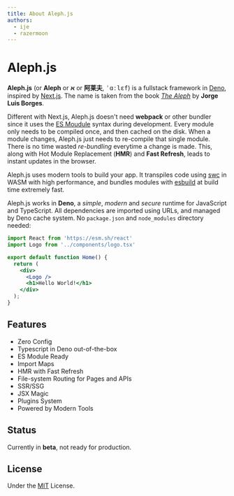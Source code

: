 ```yaml
---
title: About Aleph.js
authors:
  - ije
  - razermoon
---
```


# Aleph.js

**Aleph.js** (or **Aleph** or **א** or **阿莱夫**, <samp>ˈɑːlɛf</samp>) is a fullstack framework in [Deno], inspired by [Next.js]. The name is taken from the book [_The Aleph_] by **Jorge Luis Borges**.

Different with Next.js, Aleph.js doesn't need **webpack** or other bundler since it uses the [ES Moudule] syntax during development. Every module only needs to be compiled once, and then cached on the disk.
When a module changes, Aleph.js just needs to re-compile that single module. There is no time wasted _re-bundling_ everytime a change is made. This, along with Hot Module Replacement (**HMR**) and **Fast Refresh**, leads to instant updates in the browser.

Aleph.js uses modern tools to build your app. It transpiles code using [swc] in WASM with high performance, and bundles modules with [esbuild] at build time extremely fast.

Aleph.js works in **Deno**, a _simple_, _modern_ and _secure_ runtime for JavaScript and TypeScript. All dependencies are imported using URLs, and managed by Deno cache system. No `package.json` and `node_modules` directory needed:

```jsx
import React from 'https://esm.sh/react'
import Logo from '../components/logo.tsx'

export default function Home() {
  return (
    <div>
      <Logo />
      <h1>Hello World!</h1>
    </div>
  );
}
```

## Features

- Zero Config
- Typescript in Deno out-of-the-box
- ES Module Ready
- Import Maps
- HMR with Fast Refresh
- File-system Routing for Pages and APIs
- SSR/SSG
- JSX Magic
- Plugins System
- Powered by Modern Tools

## Status

Currently in **beta**, not ready for production.

## License

Under the [MIT] License.

[_The Aleph_]: http://phinnweb.org/links/literature/borges/aleph.html
[ES Moudule]: https://developer.mozilla.org/en-US/docs/Web/JavaScript/Guide/Modules
[deno]: https://deno.land
[next.js]: https://nextjs.org
[swc]: https://swc.rs
[esbuild]: https://github.com/evanw/esbuild
[MIT]: https://opensource.org/licenses/MIT

